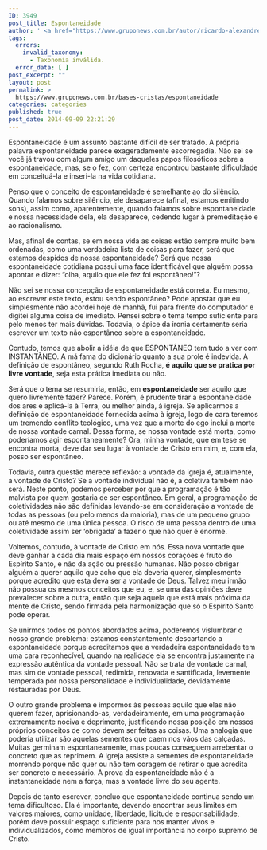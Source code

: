 ```yaml
---
ID: 3949
post_title: Espontaneidade
author: ' <a href="https://www.gruponews.com.br/autor/ricardo-alexandre-de-oliveira" rel="tag">Ricardo Alexandre de Oliveira</a>'
tags:
  errors:
    invalid_taxonomy:
      - Taxonomia inválida.
  error_data: [ ]
post_excerpt: ""
layout: post
permalink: >
  https://www.gruponews.com.br/bases-cristas/espontaneidade
categories: categories
published: true
post_date: 2014-09-09 22:21:29
---
```

Espontaneidade é um assunto bastante difícil de ser tratado. A própria palavra espontaneidade parece exageradamente escorregadia. Não sei se você já travou com algum amigo um daqueles papos filosóficos sobre a espontaneidade, mas, se o fez, com certeza encontrou bastante dificuldade em conceituá-la e inseri-la na vida cotidiana.

Penso que o conceito de espontaneidade é semelhante ao do silêncio. Quando falamos sobre silêncio, ele desaparece (afinal, estamos emitindo sons), assim como, aparentemente, quando falamos sobre espontaneidade e nossa necessidade dela, ela desaparece, cedendo lugar à premeditação e ao racionalismo.

Mas, afinal de contas, se em nossa vida as coisas estão sempre muito bem ordenadas, como uma verdadeira lista de coisas para fazer, será que estamos despidos de nossa espontaneidade? Será que nossa espontaneidade cotidiana possui uma face identificável que alguém possa apontar e dizer: “olha, aquilo que ele fez foi espontâneo!”?

Não sei se nossa concepção de espontaneidade está correta. Eu mesmo, ao escrever este texto, estou sendo espontâneo? Pode apostar que eu simplesmente não acordei hoje de manhã, fui para frente do computador e digitei alguma coisa de imediato. Pensei sobre o tema tempo suficiente para pelo menos ter mais dúvidas. Todavia, o ápice da ironia certamente seria escrever um texto não espontâneo sobre a espontaneidade.

Contudo, temos que abolir a idéia de que ESPONTÂNEO tem tudo a ver com INSTANTÂNEO. A má fama do dicionário quanto a sua prole é indevida. A definição de espontâneo, segundo Ruth Rocha, <b>é aquilo que se pratica por livre vontade</b>, seja esta prática imediata ou não.

Será que o tema se resumiria, então, em <b>espontaneidade</b> ser aquilo que quero livremente fazer? Parece. Porém, é prudente tirar a espontaneidade dos ares e aplicá-la à Terra, ou melhor ainda, à igreja. Se aplicarmos a definição de espontaneidade fornecida acima à igreja, logo de cara teremos um tremendo conflito teológico, uma vez que a morte do ego inclui a morte de nossa vontade carnal. Dessa forma, se nossa vontade está morta, como poderíamos agir espontaneamente? Ora, minha vontade, que em tese se encontra morta, deve dar seu lugar à vontade de Cristo em mim, e, com ela, posso ser espontâneo.

Todavia, outra questão merece reflexão: a vontade da igreja é, atualmente, a vontade de Cristo? Se a vontade individual não é, a coletiva também não será. Neste ponto, podemos perceber por que a programação é tão malvista por quem gostaria de ser espontâneo. Em geral, a programação de coletividades não são definidas levando-se em consideração a vontade de todas as pessoas (ou pelo menos da maioria), mas de um pequeno grupo ou até mesmo de uma única pessoa. O risco de uma pessoa dentro de uma coletividade assim ser ‘obrigada’ a fazer o que não quer é enorme.

Voltemos, contudo, à vontade de Cristo em nós. Essa nova vontade que deve ganhar a cada dia mais espaço em nossos corações é fruto do Espírito Santo, e não da ação ou pressão humanas. Não posso obrigar alguém a querer aquilo que acho que ela deveria querer, simplesmente porque acredito que esta deva ser a vontade de Deus. Talvez meu irmão não possua os mesmos conceitos que eu, e, se uma das opiniões deve prevalecer sobre a outra, então que seja aquela que está mais próxima da mente de Cristo, sendo firmada pela harmonização que só o Espírito Santo pode operar.

Se unirmos todos os pontos abordados acima, poderemos vislumbrar o nosso grande problema: estamos constantemente descartando a espontaneidade porque acreditamos que a verdadeira espontaneidade tem uma cara reconhecível, quando na realidade ela se encontra justamente na expressão autêntica da vontade pessoal. Não se trata de vontade carnal, mas sim de vontade pessoal, redimida, renovada e santificada, levemente temperada por nossa personalidade e individualidade, devidamente restauradas por Deus.

O outro grande problema é impormos às pessoas aquilo que elas não querem fazer, aprisionando-as, verdadeiramente, em uma programação extremamente nociva e deprimente, justificando nossa posição em nossos próprios conceitos de como devem ser feitas as coisas. Uma analogia que poderia utilizar são aquelas sementes que caem nos vãos das calçadas. Muitas germinam espontaneamente, mas poucas conseguem arrebentar o concreto que as reprimem. A igreja assiste a sementes de espontaneidade morrendo porque não quer ou não tem coragem de retirar o que acredita ser concreto e necessário. A prova da espontaneidade não é a instantaneidade nem a força, mas a vontade livre do seu agente.

Depois de tanto escrever, concluo que espontaneidade continua sendo um tema dificultoso. Ela é importante, devendo encontrar seus limites em valores maiores, como unidade, liberdade, licitude e responsabilidade, porém deve possuir espaço suficiente para nos manter vivos e individualizados, como membros de igual importância no corpo supremo de Cristo.